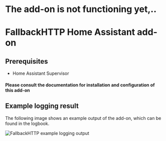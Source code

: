 
# The add-on is not functioning yet,..

# FallbackHTTP Home Assistant add-on


## Prerequisites
- Home Assistant Supervisor

#### Please consult the documentation for installation and configuration of this add-on

## Example logging result

The following image shows an example output of the add-on, which can be found in the logbook.

![FallbackHTTP example logging output][screenshot]

[screenshot]: https://raw.githubusercontent.com/MennovH/HomeAssistant/main/FallbackHTTP/images/example_log.png
